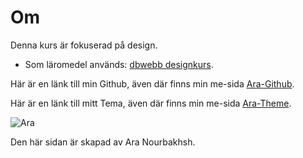 Om
==============================================

Denna kurs är fokuserad på design.

* Som läromedel används: [dbwebb designkurs](http://dbwebb.se/design).

Här är en länk till min Github, även där finns min me-sida  [Ara-Github](https://github.com/Ara95/Anax-Flat).

Här är en länk till mitt Tema, även där finns min me-sida [Ara-Theme](https://github.com/Ara95/anax-flat-theme).

![Ara](img/github-logo.png "Ara")


Den här sidan är skapad av Ara Nourbakhsh.
